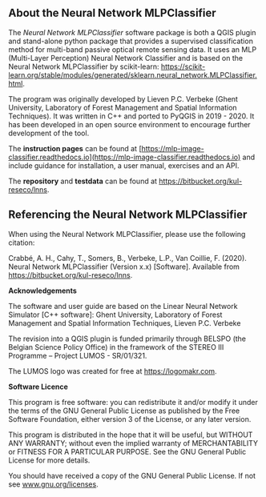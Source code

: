 About the Neural Network MLPClassifier
--------------------------------------

The *Neural Network MLPClassifier* software package is both a QGIS plugin and stand-alone python package
that provides a supervised classification method for multi-band passive optical remote sensing data.
It uses an MLP (Multi-Layer Perception) Neural Network Classifier and is based on the Neural Network MLPClassifier
by scikit-learn: https://scikit-learn.org/stable/modules/generated/sklearn.neural_network.MLPClassifier.html.

The program was originally developed by Lieven P.C. Verbeke (Ghent University, Laboratory of Forest Management and
Spatial Information Techniques). It was written in C++ and ported to PyQGIS in 2019 - 2020. It has been developed in an
open source environment to encourage further development of the tool.

The **instruction pages** can be found at
[https://mlp-image-classifier.readthedocs.io](https://mlp-image-classifier.readthedocs.io) and include guidance for
installation, a user manual, exercises and an API.

The **repository** and **testdata** can be found at https://bitbucket.org/kul-reseco/lnns.

Referencing the Neural Network MLPClassifier
--------------------------------------------

When using the Neural Network MLPClassifier, please use the following citation:

Crabbé, A. H., Cahy, T., Somers, B., Verbeke, L.P., Van Coillie, F. (2020). Neural Network MLPClassifier
(Version x.x) [Software]. Available from https://bitbucket.org/kul-reseco/lnns.

**Acknowledgements**

The software and user guide are based on the Linear Neural Network Simulator [C++ software]:
Ghent University, Laboratory of Forest Management and Spatial Information Techniques, Lieven P.C. Verbeke

The revision into a QGIS plugin is funded primarily through BELSPO (the Belgian Science Policy Office) in the framework
of the STEREO III Programme – Project LUMOS - SR/01/321.

The LUMOS logo was created for free at https://logomakr.com.

**Software Licence**

This program is free software: you can redistribute it and/or modify it under the terms of the GNU General Public
License as published by the Free Software Foundation, either version 3 of the License, or any later version.

This program is distributed in the hope that it will be useful, but WITHOUT ANY WARRANTY; without even the implied
warranty of MERCHANTABILITY or FITNESS FOR A PARTICULAR PURPOSE.  See the GNU General Public License for more details.

You should have received a copy of the GNU General Public License. If not see www.gnu.org/licenses.

